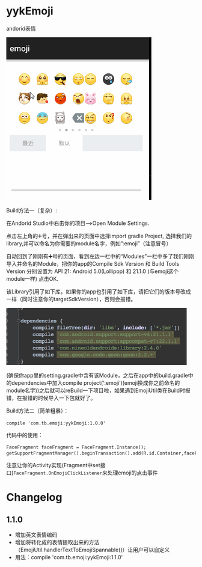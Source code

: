 # yykEmoji
andorid表情

<img src="./images/emoji.gif">


Build方法一（复杂）:


在Andorid Studio中右击你的项目—>Open Module Settings.

点击左上角的➕号，并在弹出来的页面中选择import gradle Project, 选择我们的library,并可以命名为你需要的module名字，例如”:emoji”（注意冒号）

自动回到了刚刚有➕号的页面，看到左边一栏中的“Modules”一栏中多了我们刚刚导入并命名的Module，把你的app的Compile Sdk Version 和 Build Tools Version 分别设置为
API 21: Android 5.0(Lollipop) 和 21.1.0 (与emoji这个module一样) 点击OK.

该Library引用了如下库，如果你的app也引用了如下库，请把它们的版本号改成一样（同时注意你的targetSdkVersion），否则会报错。

<img src="./images/2.png">

(确保你app里的setting.gradle中含有该Module，之后在app中的build.gradle中的dependencies中加入compile project(‘:emoji’)(emoji换成你之前命名的module名字))之后就可以reBuild一下项目啦，如果遇到EmojiUtil类在Build时报错，在报错的时候导入一下包就好了。



Build方法二（简单粗暴）：


`compile 'com.tb.emoji:yykEmoji:1.0.0'`



代码中的使用：
```
FaceFragment faceFragment = FaceFragment.Instance();
getSupportFragmentManager().beginTransaction().add(R.id.Container,faceFragment).commit();
```
注意让你的Activity实现(Fragment中set接口)`FaceFragment.OnEmojiClickListener`来处理emoji的点击事件


# Changelog

## 1.1.0
- 增加英文表情编码
- 增加将转化成的表情提取出来的方法（EmojiUtil.handlerTextToEmojiSpannable()）让用户可以自定义
- 用法：compile 'com.tb.emoji:yykEmoji:1.1.0'